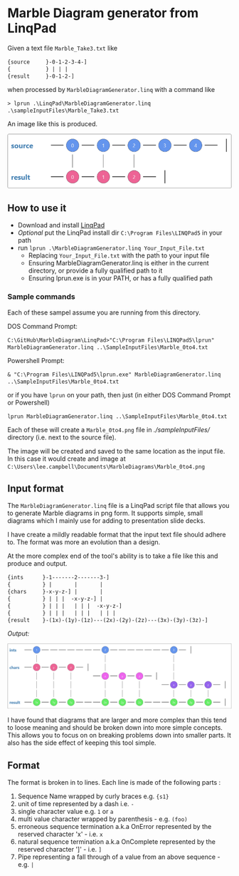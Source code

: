 # Marble Diagram generator from LinqPad

Given a text file `Marble_Take3.txt` like

```text
{source     }-0-1-2-3-4-]
{           } | | | 
{result     }-0-1-2-]
```

when processed by `MarbleDiagramGenerator.linq` with a command like

```shell
> lprun .\LinqPad\MarbleDiagramGenerator.linq .\sampleInputFiles\Marble_Take3.txt
```

An image like this is produced.

![Marble diagram of the Take(3) operator applied to an Interval sequence](https://raw.githubusercontent.com/LeeCampbell/MarbleDiagram/master/Resources/Marble_Take3.png)

## How to use it

* Download and install [LinqPad](https://www.linqpad.net/)
* *Optional* put the LinqPad install dir `C:\Program Files\LINQPad5` in your path
* run `lprun .\MarbleDiagramGenerator.linq Your_Input_File.txt`
  * Replacing `Your_Input_File.txt` with the path to your input file
  * Ensuring  MarbleDiagramGenerator.linq is either in the current directory, or provide a fully qualified path to it
  * Ensuring lprun.exe is in your PATH, or has a fully qualified path  

### Sample commands

Each of these sampel assume you are running from this directory.

DOS Command Prompt:

```
C:\GitHub\MarbleDiagram\LinqPad>"C:\Program Files\LINQPad5\lprun" MarbleDiagramGenerator.linq ..\SampleInputFiles\Marble_0to4.txt
```

Powershell Prompt:

```PS
& "C:\Program Files\LINQPad5\lprun.exe" MarbleDiagramGenerator.linq ..\SampleInputFiles\Marble_0to4.txt
```

or if you have `lprun` on your path, then just (in either DOS Command Prompt or Powershell)

```PS
lprun MarbleDiagramGenerator.linq ..\SampleInputFiles\Marble_0to4.txt
```

Each of these will create a `Marble_0to4.png` file in _./sampleInputFiles/_ directory (i.e. next to the source file).


The image will be created and saved to the same location as the input file.
In this case it would create and image at `C:\Users\lee.campbell\Documents\MarbleDiagrams\Marble_0to4.png`

## Input format

The `MarbleDiagramGenerator.linq` file is a LinqPad script file that allows you to generate Marble diagrams in png form. It supports simple, small diagrams which I mainly use for adding to presentation slide decks.

I have create a mildly readable format that the input text file should adhere to. 
The format was more an evolution than a design.

At the more complex end of the tool's ability is to take a file like this and produce and output.

```text
{ints      }-1-------2-------3-]
{          } |       |       |
{chars     }-x-y-z-] |       |
{          } | | |  -x-y-z-] |
{          } | | |   | | |  -x-y-z-]
{          } | | |   | | |   | | | 
{result    }-(1x)-(1y)-(1z)---(2x)-(2y)-(2z)---(3x)-(3y)-(3z)-]
```

*Output:*

![Marble diagram of the Take(3) operator applied to an Interval sequence](https://raw.githubusercontent.com/LeeCampbell/MarbleDiagram/master/Resources/Marble_CartesianProduct.png)

I have found that diagrams that are larger and more complex than this tend to loose meaning and should be broken down into more simple concepts.
This allows you to focus on on breaking problems down into smaller parts.
It also has the side effect of keeping this tool simple.

## Format

The format is broken in to lines.
Each line is made of the following parts :

1. Sequence Name wrapped by curly braces e.g. `{s1}`
2. unit of time represented by a dash i.e. `-`
3. single character value e.g. `1` or `a`
4. multi value character wrapped by parenthesis - e.g. `(foo)`
5. erroneous sequence termination a.k.a OnError represented by the reserved character 'x' - i.e. `x` 
6. natural sequence termination a.k.a OnComplete represented by the reserved character ']' - i.e. `]`
7. Pipe representing a fall through of a value from an above sequence - e.g. `|`
